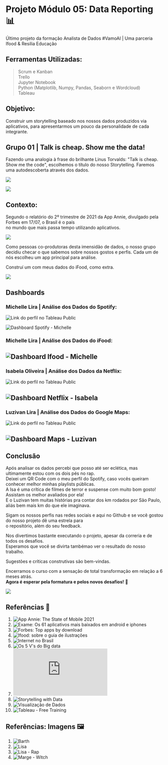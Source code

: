 # Projeto Módulo 05: Data Reporting 📊
Último projeto da formação Analista de Dados #VamoAI | Uma parceria Ifood & Resilia Educação

## Ferramentas Utilizadas:

>Scrum e Kanban    
>Trello     
>Jupyter Notebook     
>Python (Matplotlib, Numpy, Pandas, Seaborn e Wordcloud)     
>Tableau      

## Objetivo:

Construir um storytelling baseado nos nossos dados produzidos via aplicativos, para apresentarmos um pouco da personalidade de cada integrante.


## Grupo 01 | Talk is cheap. Show me the data!

Fazendo uma analogia à frase do brilhante Linus Torvalds: "Talk is cheap. Show me the code",
escolhemos o título do nosso Storytelling.
Faremos uma autodescoberta através dos dados.

![](https://github.com/michelle-lira/projeto_mod_05_vamoai/blob/main/images_readme/slides/abertura.png)


![](https://github.com/michelle-lira/projeto_mod_05_vamoai/blob/main/images_readme/slides/apresentacao-2.png)

## Contexto:

Segundo o relatório do 2º trimestre de 2021 da App Annie, divulgado pela Forbes em 17/07, o Brasil é o país     
no mundo que mais passa tempo utilizando aplicativos.

![](https://github.com/michelle-lira/projeto_mod_05_vamoai/blob/main/images_readme/slides/mobile.png)

Como pessoas co-produtoras desta imensidão de dados, o nosso grupo decidiu checar o que sabemos sobre nossos gostos e perfis.
Cada um de nós escolheu um app principal para análise.

Construí um com meus dados do iFood, como extra.

![](https://github.com/michelle-lira/projeto_mod_05_vamoai/blob/main/images_readme/slides/apresentacao-3.png)

## Dashboards

### Michelle Lira | Análise dos Dados do Spotify:
![**Link do perfil no Tableau Public**](https://public.tableau.com/views/projeto_mod_05_vamoai/projeto_5?:language=pt-BR&:display_count=n&:origin=viz_share_link)

![Dashboard Spotify - Michelle](https://github.com/michelle-lira/projeto_mod_05_vamoai/blob/main/images_readme/dashboards/Dash-Spotify-Michelle.png)


### Michelle Lira | Análise dos Dados do iFood:
![Dashboard Ifood - Michelle](https://github.com/michelle-lira/projeto_mod_05_vamoai/blob/main/images_readme/dashboards/Dash-Spotify-Michelle.png)
---

### Isabela Oliveira | Análise dos Dados da Netflix:
![**Link do perfil no Tableau Public**](https://public.tableau.com/views/Dashboard-VAMOA/DashboardBasededadosdaNetflix?:language=pt-BR&publish=yes&:display_count=n&:origin=viz_share_link)

![Dashboard Netflix - Isabela](https://github.com/michelle-lira/projeto_mod_05_vamoai/blob/main/images_readme/dashboards/dashboard-netflix-isabela.png)
---

### Luzivan Lira | Análise dos Dados do Google Maps:
![**Link do perfil no Tableau Public**](https://public.tableau.com/views/VamoAi5/Painel1?:language=pt-BR&publish=yes&:display_count=n&:origin=viz_share_link)

![Dashboard Maps - Luzivan](https://github.com/michelle-lira/projeto_mod_05_vamoai/blob/main/images_readme/dashboards/dashboard-maps-luzivan.png)
---

## Conclusão

Após analisar os dados percebi que posso até ser eclética, mas ultimamente estou com os dois pés no rap.     
Deixei um QR Code com o meu perfil do Spotify, caso vocês queiram conhecer melhor minhas playlists públicas.      
A Isa é uma crítica de filmes de terror e suspense com muito bom gosto! Assistam os melhor avaliados por ela!      
E o Luzivan tem muitas histórias pra contar dos km rodados por São Paulo, aliás bem mais km do que ele imaginava.       

Sigam os nossos perfis nas redes sociais e aqui no Github e se você gostou do nosso projeto dê uma estrela para       
o repositório, além do seu feedback.       

Nos divertimos bastante executando o projeto, apesar da correria e de todos os desafios.        
Esperamos que você se divirta tambémao ver o resultado do nosso trabalho.        

Sugestões e críticas construtivas são bem-vindas.        

Encerramos o curso com a sensação de total transformação em relação a 6 meses atrás.       
__Agora é esperar pela formatura e pelos novos desafios!__ 🦾       

![](https://github.com/michelle-lira/projeto_mod_05_vamoai/blob/main/images_readme/figure/tumblr_m51fwnrflL1r5u9izo1_500.gif)

## Referências 🔗

1. ![App Annie: The State of Mobile 2021](https://www.appannie.com/en/go/state-of-mobile-2021/)
2. ![Exame: Os 61 aplicativos mais baixados em android e iphones](https://exame.com/tecnologia/os-61-aplicativos-mais-baixados-em-android-e-iphones/)
3. ![Forbes: Top apps by download]([https://www.forbes.com/sites/johnkoetsier/2021/07/15/top-10-apps-by-downloads-and-revenue-q2-2021-report/?utm_campaign=forbes&utm_source=twitter&utm_medium=social&utm_term=Carrie&sh=4c32e5303295)
4. ![Ifood: sobre o guia de ilustrações](https://medium.com/ifood-tech/como-constru%C3%ADmos-o-guia-de-ilustra-do-ifood-35a1768664c9)
5. ![Internet no Brasil](https://www.avellareduarte.com.br/internet-no-brasil-2020estatisticas/)
6. ![Os 5 V's do Big data](https://cortex-intelligence.com/blog/inteligencia-de-mercado/os-5-vs-do-big-data/)
7. ![Social Good Brasil: Relatório SGB 2020](https://socialgoodbrasil.org.br/wp-content/uploads/2020/12/Relato%CC%81rio-SGB-2020-FINAL.pdf)
8. ![Storytelling with Data](https://www.storytellingwithdata.com/books)
9. ![Visualização de Dados](https://pt.venngage.com/blog/visualizacao-de-dados/)
10. ![Tableau - Free Training](https://www.tableau.com/pt-br/learn/training/20212?utm_campaign=2018128_TPublic_NRTR_LATAM_pt-BR_2019-10-10_T2-Learning&utm_medium=Email&utm_source=Eloqua)

## Referências: Imagens 🖼️

1. ![Barth](https://br.pinterest.com/pin/791015122036348212/)
2. ![Lisa](https://br.pinterest.com/pin/611363718151203076/)
3. ![Lisa - Rap](https://br.pinterest.com/pin/810507264167190061/)
4. ![Marge - Witch](https://br.pinterest.com/pin/503206958341823855/)


